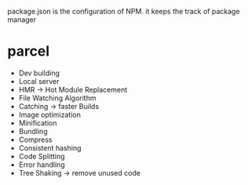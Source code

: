 package.json is the configuration of NPM. it keeps the track of package manager

# parcel
- Dev building
- Local server
- HMR -> Hot Module Replacement
- File Watching Algorithm
- Catching -> faster Builds
- Image optimization
- Minification
- Bundling
- Compress
- Consistent hashing
- Code Splitting
- Error handling
- Tree Shaking -> remove unused code
